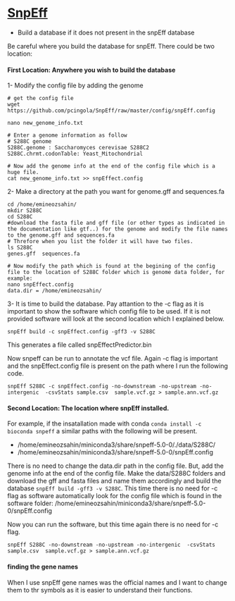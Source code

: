 # [SnpEff](https://pcingola.github.io/SnpEff/se_introduction/)

+ Build a database if it does not present in the snpEff database

Be careful where you build the database for snpEff. There could be two location:

#### First Location:  Anywhere you wish to build the database
 
1- Modify the config file by adding the genome

```
# get the config file 
wget https://github.com/pcingola/SnpEff/raw/master/config/snpEff.config

nano new_genome_info.txt

# Enter a genome information as follow
# S288C genome
S288C.genome : Saccharomyces cerevisae S288C2
S288C.chrmt.codonTable: Yeast_Mitochondrial

# Now add the genome info at the end of the config file which is a huge file.
cat new_genome_info.txt >> snpEffect.config
```

2- Make a directory at the path you want for genome.gff and sequences.fa 
```
cd /home/emineozsahin/
mkdir S288C
cd S288C
#download the fasta file and gff file (or other types as indicated in the documentation like gtf..) for the genome and modify the file names to the genome.gff and sequences.fa
# Threfore when you list the folder it will have two files. 
ls S288C
genes.gff  sequences.fa  

# Now modify the path which is found at the begining of the config file to the location of S288C folder which is genome data folder, for example:
nano snpEffect.config
data.dir = /home/emineozsahin/ 
```

3- It is time to build the database. Pay attantion to the -c flag as it is important to show the software which config file to be used. If it is not provided software will look at the second location which I explained below. 

```
snpEff build -c snpEffect.config -gff3 -v S288C
```

This generates a file called snpEffectPredictor.bin

Now snpeff can be run to annotate the vcf file. Again -c flag is important and the snpEffect.config file is present on the path where I run the following code. 

```
snpEff S288C -c snpEffect.config -no-downstream -no-upstream -no-intergenic  -csvStats sample.csv  sample.vcf.gz > sample.ann.vcf.gz
```

#### Second Location: The location where snpEff installed. 
For example, if the insatallation made with conda  ```conda install -c bioconda snpeff``` a similar paths with the following will be present. 

+ /home/emineozsahin/miniconda3/share/snpeff-5.0-0/./data/S288C/
+ /home/emineozsahin/miniconda3/share/snpeff-5.0-0/snpEff.config

There is no need to change the data.dir path in the config file. But, add the genome info at the end of the config file. Make the data/S288C folders and download the gff and fasta files and name them accordingly and build the database ```snpEff build -gff3 -v S288C```. This time there is no need for -c flag as software automatically look for the config file which is found in the software folder: /home/emineozsahin/miniconda3/share/snpeff-5.0-0/snpEff.config

Now you can run the software, but this time again there is no need for -c flag.

```
snpEff S288C -no-downstream -no-upstream -no-intergenic  -csvStats sample.csv  sample.vcf.gz > sample.ann.vcf.gz
```


#### finding the gene names
When I use snpEff gene names was the official names and I want to change them to thr symbols as it is easier to understand their functions. 






